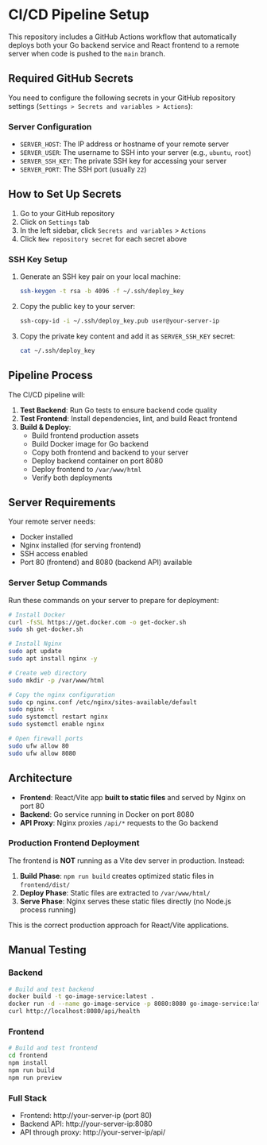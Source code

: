 # CI/CD Pipeline Setup

This repository includes a GitHub Actions workflow that automatically deploys both your Go backend service and React frontend to a remote server when code is pushed to the `main` branch.

## Required GitHub Secrets

You need to configure the following secrets in your GitHub repository settings (`Settings > Secrets and variables > Actions`):

### Server Configuration
- `SERVER_HOST`: The IP address or hostname of your remote server
- `SERVER_USER`: The username to SSH into your server (e.g., `ubuntu`, `root`)
- `SERVER_SSH_KEY`: The private SSH key for accessing your server
- `SERVER_PORT`: The SSH port (usually `22`)

## How to Set Up Secrets

1. Go to your GitHub repository
2. Click on `Settings` tab
3. In the left sidebar, click `Secrets and variables` > `Actions`
4. Click `New repository secret` for each secret above

### SSH Key Setup

1. Generate an SSH key pair on your local machine:
   ```bash
   ssh-keygen -t rsa -b 4096 -f ~/.ssh/deploy_key
   ```

2. Copy the public key to your server:
   ```bash
   ssh-copy-id -i ~/.ssh/deploy_key.pub user@your-server-ip
   ```

3. Copy the private key content and add it as `SERVER_SSH_KEY` secret:
   ```bash
   cat ~/.ssh/deploy_key
   ```

## Pipeline Process

The CI/CD pipeline will:

1. **Test Backend**: Run Go tests to ensure backend code quality
2. **Test Frontend**: Install dependencies, lint, and build React frontend
3. **Build & Deploy**: 
   - Build frontend production assets
   - Build Docker image for Go backend
   - Copy both frontend and backend to your server
   - Deploy backend container on port 8080
   - Deploy frontend to `/var/www/html`
   - Verify both deployments

## Server Requirements

Your remote server needs:
- Docker installed
- Nginx installed (for serving frontend)
- SSH access enabled
- Port 80 (frontend) and 8080 (backend API) available

### Server Setup Commands

Run these commands on your server to prepare for deployment:

```bash
# Install Docker
curl -fsSL https://get.docker.com -o get-docker.sh
sudo sh get-docker.sh

# Install Nginx
sudo apt update
sudo apt install nginx -y

# Create web directory
sudo mkdir -p /var/www/html

# Copy the nginx configuration
sudo cp nginx.conf /etc/nginx/sites-available/default
sudo nginx -t
sudo systemctl restart nginx
sudo systemctl enable nginx

# Open firewall ports
sudo ufw allow 80
sudo ufw allow 8080
```

## Architecture

- **Frontend**: React/Vite app **built to static files** and served by Nginx on port 80
- **Backend**: Go service running in Docker on port 8080  
- **API Proxy**: Nginx proxies `/api/*` requests to the Go backend

### Production Frontend Deployment

The frontend is **NOT** running as a Vite dev server in production. Instead:

1. **Build Phase**: `npm run build` creates optimized static files in `frontend/dist/`
2. **Deploy Phase**: Static files are extracted to `/var/www/html/` 
3. **Serve Phase**: Nginx serves these static files directly (no Node.js process running)

This is the correct production approach for React/Vite applications.

## Manual Testing

### Backend
```bash
# Build and test backend
docker build -t go-image-service:latest .
docker run -d --name go-image-service -p 8080:8080 go-image-service:latest
curl http://localhost:8080/api/health
```

### Frontend
```bash
# Build and test frontend
cd frontend
npm install
npm run build
npm run preview
```

### Full Stack
- Frontend: http://your-server-ip (port 80)
- Backend API: http://your-server-ip:8080
- API through proxy: http://your-server-ip/api/